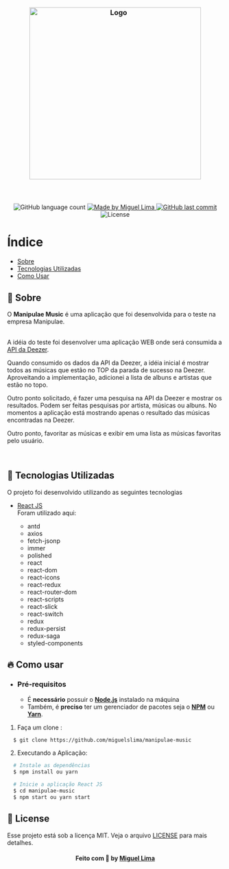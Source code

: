<h3 align="center">
    <img alt="Logo" title="#logo" width="400px" src="https://www.manipulae.com.br/images/logo.png">
    <br><br>
    <br>
</h3>

<p align="center">
  <img alt="GitHub language count" src="https://img.shields.io/github/languages/count/miguelslima/manipulae-music?color=%2304D361">

  <a href="https://www.linkedin.com/in/miguelslima/">
    <img alt="Made by Miguel Lima" src="https://img.shields.io/badge/made%20by-miguelslima-%2304D361">
  </a>

  <a href="https://github.com/miguelslima/manipulae-music/commits/master">
    <img alt="GitHub last commit" src="https://img.shields.io/github/last-commit/miguelslima/manipulae-music">
  </a>

  <img alt="License" src="https://img.shields.io/badge/license-MIT-brightgreen">

</p>

# Índice

- [Sobre](#sobre)
- [Tecnologias Utilizadas](#tecnologias-utilizadas)
- [Como Usar](#como-usar)

<a id="sobre"></a>

## :bookmark: Sobre

O <strong>Manipulae Music</strong> é uma aplicação que foi desenvolvida para o teste na empresa Manipulae.<br><br>

A idéia do teste foi desenvolver uma aplicação WEB onde será consumida a [API da Deezer](https://developers.deezer.com/).
<br>

Quando consumido os dados da API da Deezer, a idéia inicial é mostrar todos as músicas que estão no TOP da parada de sucesso na Deezer. Aproveitando a implementação, adicionei a lista de albuns e artistas que estão no topo.

Outro ponto solicitado, é fazer uma pesquisa na API da Deezer e mostrar os resultados. Podem ser feitas pesquisas por artista, músicas ou albuns. No momentos a aplicação está mostrando apenas o resultado das músicas encontradas na Deezer.

Outro ponto, favoritar as músicas e exibir em uma lista as músicas favoritas pelo usuário.

<br>

<a id="tecnologias-utilizadas"></a>

## :rocket: Tecnologias Utilizadas

O projeto foi desenvolvido utilizando as seguintes tecnologias

- [React JS](https://pt-br.reactjs.org/) <br>
  Foram utilizado aqui:

  - antd
  - axios
  - fetch-jsonp
  - immer
  - polished
  - react
  - react-dom
  - react-icons
  - react-redux
  - react-router-dom
  - react-scripts
  - react-slick
  - react-switch
  - redux
  - redux-persist
  - redux-saga
  - styled-components

<a id="como-usar"></a>

## :fire: Como usar

- ### **Pré-requisitos**

  - É **necessário** possuir o **[Node.js](https://nodejs.org/en/)** instalado na máquina
  - Também, é **preciso** ter um gerenciador de pacotes seja o **[NPM](https://www.npmjs.com/)** ou **[Yarn](https://yarnpkg.com/)**.

1. Faça um clone :

```sh
  $ git clone https://github.com/miguelslima/manipulae-music
```

2. Executando a Aplicação:

```sh
  # Instale as dependências
  $ npm install ou yarn

  # Inicie a aplicação React JS
  $ cd manipulae-music
  $ npm start ou yarn start
```

## :memo: License

Esse projeto está sob a licença MIT. Veja o arquivo [LICENSE](LICENSE.md) para mais detalhes.

<h4 align="center">
    Feito com 💜 by <a href="https://www.linkedin.com/in/miguelslima1986/" target="_blank">Miguel Lima</a>
</h4>
